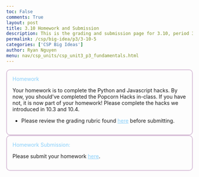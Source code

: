 ```yaml
---
toc: False
comments: True
layout: post
title: 3.10 Homework and Submission
description: This is the grading and submission page for 3.10, period 3. Review the rubric, and when you are ready, submit!
permalink: /csp/big-idea/p3/3-10-5
categories: ['CSP Big Ideas']
author: Ryan Nguyen
menu: nav/csp_units/csp_unit3_p3_fundamentals.html
---
```


<div style="border: 2px solid #D8BFD8; padding: 15px; border-radius: 10px;">
  <span style="color: #87CEFA;">Homework</span>

  <p>
    Your homework is to complete the Python and Javascript hacks. By now, you should've completed the Popcorn Hacks in-class. If you have not, it is now part of your homework! Please complete the hacks we introduced in 10.3 and 10.4.
  </p>

  <ul>
    <li>
      Please review the grading rubric found <a href="https://github.com/Ryan378-code/portfolio_2025/issues/4" style="color: #87CEFA;">here</a> before submitting.
    </li>
  </ul>
</div>


<div style="border: 2px solid #D8BFD8; padding: 15px; border-radius: 10px;">
  <span style="color: #87CEFA;">Homework Submission:</span>
  <p>
    Please submit your homework <a href="https://github.com/Ryan378-code/portfolio_2025/issues/2" style="color: #87CEFA;">here</a>.
  </p>
</div>

